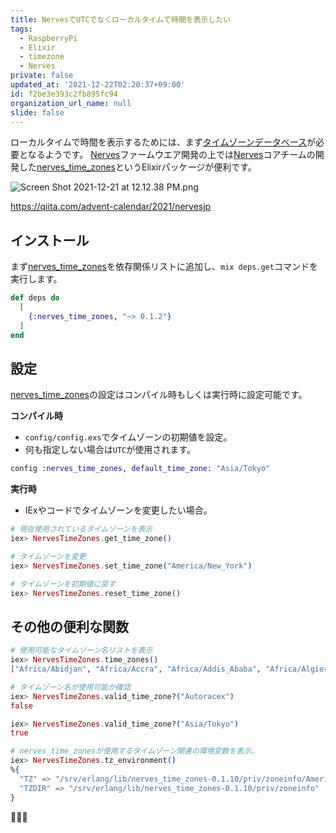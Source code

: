 ```yaml
---
title: NervesでUTCでなくローカルタイムで時間を表示したい
tags:
  - RaspberryPi
  - Elixir
  - timezone
  - Nerves
private: false
updated_at: '2021-12-22T02:20:37+09:00'
id: f2be3e393c2fb895fc94
organization_url_name: null
slide: false
---
```


ローカルタイムで時間を表示するためには、まず[タイムゾーンデータベース]が必要となるようです。
[Nerves]ファームウエア開発の上では[Nerves]コアチームの開発した[nerves_time_zones]というElixirパッケージが便利です。

![Screen Shot 2021-12-21 at 12.12.38 PM.png](https://qiita-image-store.s3.ap-northeast-1.amazonaws.com/0/82804/fbd9d5e4-f08d-a9fa-d800-63d3bd5c120d.png)

[Nerves]: https://hexdocs.pm/nerves/getting-started.html
[タイムゾーンデータベース]: https://ja.wikipedia.org/wiki/Tz_database
[nerves_time_zones]: https://hexdocs.pm/nerves_time_zones

https://qiita.com/advent-calendar/2021/nervesjp

## インストール

まず[nerves_time_zones]を依存関係リストに追加し、`mix deps.get`コマンドを実行します。

```elixir:mix.exs
def deps do
  [
    {:nerves_time_zones, "~> 0.1.2"}
  ]
end
```

## 設定

[nerves_time_zones]の設定はコンパイル時もしくは実行時に設定可能です。

**コンパイル時**

- `config/config.exs`でタイムゾーンの初期値を設定。
- 何も指定しない場合は`UTC`が使用されます。

```elixir:config/config.exs
config :nerves_time_zones, default_time_zone: "Asia/Tokyo"
```

**実行時**

- IExやコードでタイムゾーンを変更したい場合。

```elixir
# 現在使用されているタイムゾーンを表示
iex> NervesTimeZones.get_time_zone()

# タイムゾーンを変更
iex> NervesTimeZones.set_time_zone("America/New_York")

# タイムゾーンを初期値に戻す
iex> NervesTimeZones.reset_time_zone()
```

## その他の便利な関数

```elixir
# 使用可能なタイムゾーン名リストを表示
iex> NervesTimeZones.time_zones()
["Africa/Abidjan", "Africa/Accra", "Africa/Addis_Ababa", "Africa/Algiers", ...

# タイムゾーン名が使用可能か確認
iex> NervesTimeZones.valid_time_zone?("Autoracex")
false

iex> NervesTimeZones.valid_time_zone?("Asia/Tokyo")
true

# nerves_time_zonesが使用するタイムゾーン関連の環境変数を表示。
iex> NervesTimeZones.tz_environment()
%{
  "TZ" => "/srv/erlang/lib/nerves_time_zones-0.1.10/priv/zoneinfo/America/New_York",
  "TZDIR" => "/srv/erlang/lib/nerves_time_zones-0.1.10/priv/zoneinfo"
}
```

:tada::tada::tada:
